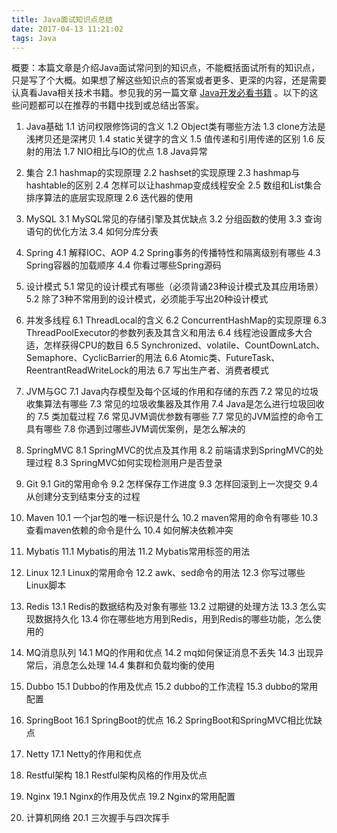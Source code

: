 ```yaml
---
title: Java面试知识点总结
date: 2017-04-13 11:21:02
tags: Java
---
```

概要：本篇文章是介绍Java面试常问到的知识点，不能概括面试所有的知识点，只是写了个大概。如果想了解这些知识点的答案或者更多、更深的内容，还是需要认真看Java相关技术书籍。参见我的另一篇文章 [Java开发必看书籍](http://hhzh.github.io/2017/04/12/Java%E5%BC%80%E5%8F%91%E4%B9%A6%E7%B1%8D%E6%8E%A8%E8%8D%90/) 。以下的这些问题都可以在推荐的书籍中找到或总结出答案。
1.  Java基础
1.1 访问权限修饰词的含义
1.2 Object类有哪些方法
1.3 clone方法是浅拷贝还是深拷贝
1.4 static关键字的含义
1.5 值传递和引用传递的区别
1.6 反射的用法
1.7 NIO相比与IO的优点
1.8 Java异常

2.  集合
2.1  hashmap的实现原理
2.2  hashset的实现原理
2.3  hashmap与hashtable的区别
2.4  怎样可以让hashmap变成线程安全
2.5  数组和List集合排序算法的底层实现原理
2.6  迭代器的使用

3. MySQL
3.1 MySQL常见的存储引擎及其优缺点
3.2 分组函数的使用
3.3 查询语句的优化方法
3.4 如何分库分表

4. Spring
4.1 解释IOC、AOP
4.2 Spring事务的传播特性和隔离级别有哪些
4.3 Spring容器的加载顺序
4.4 你看过哪些Spring源码

5. 设计模式
5.1 常见的设计模式有哪些（必须背诵23种设计模式及其应用场景）
5.2 除了3种不常用到的设计模式，必须能手写出20种设计模式

6. 并发多线程
6.1 ThreadLocal的含义
6.2 ConcurrentHashMap的实现原理
6.3 ThreadPoolExecutor的参数列表及其含义和用法
6.4 线程池设置成多大合适，怎样获得CPU的数目
6.5 Synchronized、volatile、CountDownLatch、Semaphore、CyclicBarrier的用法
6.6 Atomic类、FutureTask、ReentrantReadWriteLock的用法
6.7 写出生产者、消费者模式

7. JVM与GC
7.1 Java内存模型及每个区域的作用和存储的东西
7.2 常见的垃圾收集算法有哪些
7.3 常见的垃圾收集器及其作用
7.4 Java是怎么进行垃圾回收的
7.5 类加载过程
7.6 常见JVM调优参数有哪些
7.7 常见的JVM监控的命令工具有哪些
7.8 你遇到过哪些JVM调优案例，是怎么解决的

8. SpringMVC
8.1 SpringMVC的优点及其作用
8.2 前端请求到SpringMVC的处理过程
8.3 SpringMVC如何实现检测用户是否登录

9. Git
9.1 Git的常用命令
9.2 怎样保存工作进度
9.3 怎样回滚到上一次提交
9.4 从创建分支到结束分支的过程

10. Maven
10.1 一个jar包的唯一标识是什么
10.2 maven常用的命令有哪些
10.3 查看maven依赖的命令是什么
10.4 如何解决依赖冲突

11. Mybatis
11.1 Mybatis的用法
11.2 Mybatis常用标签的用法

12. Linux
12.1 Linux的常用命令
12.2 awk、sed命令的用法
12.3 你写过哪些Linux脚本

13. Redis
13.1 Redis的数据结构及对象有哪些
13.2 过期键的处理方法
13.3 怎么实现数据持久化
13.4 你在哪些地方用到Redis，用到Redis的哪些功能，怎么使用的

14. MQ消息队列
14.1 MQ的作用和优点
14.2 mq如何保证消息不丢失
14.3 出现异常后，消息怎么处理
14.4 集群和负载均衡的使用

15. Dubbo
15.1 Dubbo的作用及优点
15.2 dubbo的工作流程
15.3 dubbo的常用配置

16. SpringBoot
16.1 SpringBoot的优点
16.2 SpringBoot和SpringMVC相比优缺点

17. Netty
17.1 Netty的作用和优点

18. Restful架构
18.1 Restful架构风格的作用及优点

19. Nginx
19.1 Nginx的作用及优点
19.2 Nginx的常用配置

20. 计算机网络
20.1 三次握手与四次挥手
